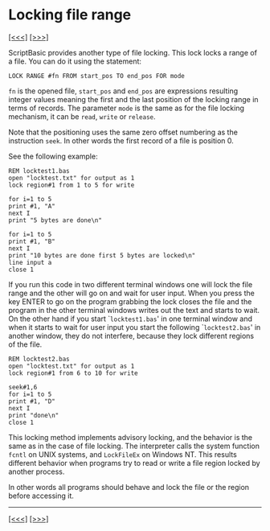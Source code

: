 # Locking file range

[\[\<\<\<\]](ug_12.8.md) [\[\>\>\>\]](ug_12.10.md)

ScriptBasic provides another type of file locking. This lock locks a
range of a file. You can do it using the statement:

    LOCK RANGE #fn FROM start_pos TO end_pos FOR mode

`fn` is the opened file, `start_pos` and `end_pos` are expressions
resulting integer values meaning the first and the last position of the
locking range in terms of records. The parameter `mode` is the same as
for the file locking mechanism, it can be `read`, `write` or `release`.

Note that the positioning uses the same zero offset numbering as the
instruction `seek`. In other words the first record of a file is
position 0.

See the following example:

    REM locktest1.bas
    open "locktest.txt" for output as 1
    lock region#1 from 1 to 5 for write
    
    for i=1 to 5
    print #1, "A"
    next I
    print "5 bytes are done\n"
    
    for i=1 to 5
    print #1, "B"
    next I
    print "10 bytes are done first 5 bytes are locked\n"
    line input a
    close 1

If you run this code in two different terminal windows one will lock the
file range and the other will go on and wait for user input. When you
press the key ENTER to go on the program grabbing the lock closes the
file and the program in the other terminal windows writes out the text
and starts to wait. On the other hand if you start \``locktest1.bas`' in
one terminal window and when it starts to wait for user input you start
the following \``locktest2.bas`' in another window, they do not
interfere, because they lock different regions of the file.

    REM locktest2.bas
    open "locktest.txt" for output as 1
    lock region#1 from 6 to 10 for write
    
    seek#1,6
    for i=1 to 5
    print #1, "D"
    next I
    print "done\n"
    close 1

This locking method implements advisory locking, and the behavior is the
same as in the case of file locking. The interpreter calls the system
function `fcntl` on UNIX systems, and `LockFileEx` on Windows NT. This
results different behavior when programs try to read or write a file
region locked by another process.

In other words all programs should behave and lock the file or the
region before accessing it.

-----

[\[\<\<\<\]](ug_12.8.md) [\[\>\>\>\]](ug_12.10.md)
